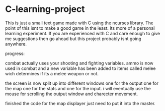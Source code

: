 # C-learning-project
This is just a small text game made with C using the ncurses library.  The point of this isnt to make a good game in the least. Its more of a 
personal learning experiment. If you are experienced with C and care enough to give me suggestions then go ahead but this project probably isnt going anywhere. 



progress:



combat actually uses your shooting and fighting variables. ammo is now used in combat and a new variable has been added to items called melee wich determines if its a melee weapon or not. 

the screen is now split up into different windows one for the output one for the map one for the stats and one for the input.
i will eventually use the mouse for scrolling the output window and charecter movement.

finished the code for the map displayer just need to put it into the master.
